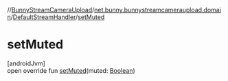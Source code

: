 //[BunnyStreamCameraUpload](../../../index.md)/[net.bunny.bunnystreamcameraupload.domain](../index.md)/[DefaultStreamHandler](index.md)/[setMuted](set-muted.md)

# setMuted

[androidJvm]\
open override fun [setMuted](set-muted.md)(muted: [Boolean](https://kotlinlang.org/api/core/kotlin-stdlib/kotlin/-boolean/index.html))